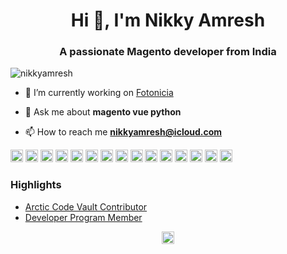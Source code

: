 <h1 align="center">Hi 👋, I'm Nikky Amresh</h1>
<h3 align="center">A passionate Magento developer from India</h3>
<p align="left"> <img src="https://komarev.com/ghpvc/?username=nikkyamresh" alt="nikkyamresh" /> </p>

- 🔭 I’m currently working on [Fotonicia](https://fotonicia.com/)

- 💬 Ask me about **magento vue python**

- 📫 How to reach me **nikkyamresh@icloud.com**

<p align="left"><img src="https://konpa.github.io/devicon/devicon.git/icons/vuejs/vuejs-original-wordmark.svg" alt="vuejs" width="20" height="20"/> <img src="https://konpa.github.io/devicon/devicon.git/icons/react/react-original-wordmark.svg" alt="react" width="20" height="20"/> <img src="https://konpa.github.io/devicon/devicon.git/icons/angularjs/angularjs-original.svg" alt="angularjs" width="20" height="20"/> <img src="https://konpa.github.io/devicon/devicon.git/icons/amazonwebservices/amazonwebservices-original-wordmark.svg" alt="amazonwebservices" width="20" height="20"/> <img src="https://konpa.github.io/devicon/devicon.git/icons/android/android-original-wordmark.svg" alt="android" width="20" height="20"/> <img src="https://konpa.github.io/devicon/devicon.git/icons/bootstrap/bootstrap-plain.svg" alt="bootstrap" width="20" height="20"/> <img src="https://konpa.github.io/devicon/devicon.git/icons/css3/css3-original-wordmark.svg" alt="css3" width="20" height="20"/> <img src="https://konpa.github.io/devicon/devicon.git/icons/java/java-original-wordmark.svg" alt="java" width="20" height="20"/> <img src="https://konpa.github.io/devicon/devicon.git/icons/javascript/javascript-original.svg" alt="javascript" width="20" height="20"/> <img src="https://konpa.github.io/devicon/devicon.git/icons/typescript/typescript-original.svg" alt="typescript" width="20" height="20"/> <img src="https://konpa.github.io/devicon/devicon.git/icons/mysql/mysql-original-wordmark.svg" alt="mysql" width="20" height="20"/> <img src="https://konpa.github.io/devicon/devicon.git/icons/php/php-original.svg" alt="php" width="20" height="20"/> <img src="https://konpa.github.io/devicon/devicon.git/icons/nodejs/nodejs-original-wordmark.svg" alt="nodejs" width="20" height="20"/> <img src="https://konpa.github.io/devicon/devicon.git/icons/python/python-original-wordmark.svg" alt="python" width="20" height="20"/> <img src="https://konpa.github.io/devicon/devicon.git/icons/linux/linux-original.svg" alt="linux" width="20" height="20"/></p>
 
### Highlights
 - [Arctic Code Vault Contributor](https://archiveprogram.github.com/)
 - [Developer Program Member](https://developer.github.com/)
<!--p align="center">
<img src="https://github-readme-stats.vercel.app/api?username=fabpot&show_icons=true" alt="fabpot" /> </p-->

<p align="center">
<a href="https://dev.to/nikkyamresh" target="blank"><img align="center" src="https://cdn.jsdelivr.net/npm/simple-icons@3.0.1/icons/dev-dot-to.svg" alt="nikkyamresh" height="20" width="20" /></a>
</p>
